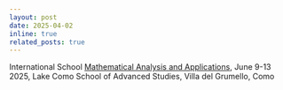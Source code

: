 ```yaml
---
layout: post
date: 2025-04-02
inline: true
related_posts: true
---
```


International School [Mathematical Analysis and Applications](https://mmaa.lakecomoschool.org), June 9-13 2025, Lake Como School of Advanced Studies, Villa del Grumello, Como<br>
